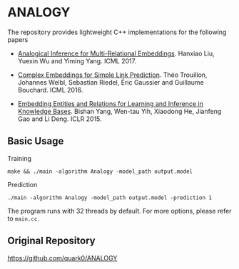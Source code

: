 # ANALOGY
The repository provides lightweight C++ implementations for the following papers

* [Analogical Inference for Multi-Relational Embeddings](https://arxiv.org/abs/1705.02426). Hanxiao Liu, Yuexin Wu and Yiming Yang. ICML 2017.

* [Complex Embeddings for Simple Link Prediction](http://proceedings.mlr.press/v48/trouillon16.pdf). Théo Trouillon, Johannes Welbl, Sebastian Riedel, Éric Gaussier and Guillaume Bouchard. ICML 2016.

* [Embedding Entities and Relations for Learning and Inference in Knowledge Bases](https://www.microsoft.com/en-us/research/wp-content/uploads/2016/02/ICLR2015_updated.pdf). Bishan Yang, Wen-tau Yih, Xiaodong He, Jianfeng Gao and Li Deng. ICLR 2015.

## Basic Usage
Training
```
make && ./main -algorithm Analogy -model_path output.model
```
Prediction
```
./main -algorithm Analogy -model_path output.model -prediction 1
```
The program runs with 32 threads by default. For more options, please refer to `main.cc`.
## Original Repository
https://github.com/quark0/ANALOGY
```
